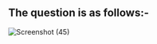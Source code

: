 
## The question is as follows:-

![Screenshot (45)](https://user-images.githubusercontent.com/44902363/78170617-d19b5a80-7470-11ea-83fd-e94c8ae7ad83.png)
